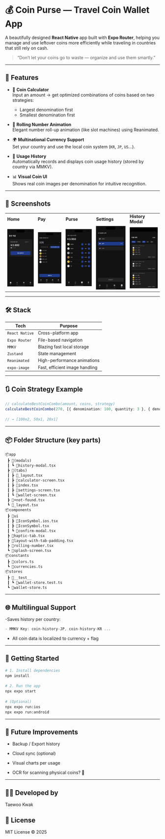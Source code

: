 # 💰 Coin Purse — Travel Coin Wallet App

A beautifully designed **React Native** app built with **Expo Router**, helping you manage and use leftover coins more efficiently while traveling in countries that still rely on cash.

> “Don’t let your coins go to waste — organize and use them smartly.”

---

## 🧭 Features

- 🔢 **Coin Calculator**  
  Input an amount → get optimized combinations of coins based on two strategies:
  - Largest denomination first
  - Smallest denomination first

- 🧲 **Rolling Number Animation**  
  Elegant number roll-up animation (like slot machines) using Reanimated.

- 🌍 **Multinational Currency Support**  
  Set your country and use the local coin system (`KR`, `JP`, `US`...).

- 🧾 **Usage History**  
  Automatically records and displays coin usage history (stored by country via MMKV).

- 📊 **Visual Coin UI**  
  Shows real coin images per denomination for intuitive recognition.

---

## 📸 Screenshots

<table>
  <tr>
    <td><b>Home</b></td>
    <td><b>Pay</b></td>
    <td><b>Purse</b></td>
    <td><b>Settings</b></td>
    <td><b>History Modal</b></td>
  </tr>
  <tr>
    <td><img src="./assets/screenshots/home.png" width="150"/></td>
    <td><img src="./assets/screenshots/pay.png" width="150"/></td>
    <td><img src="./assets/screenshots/purse.png" width="150"/></td>
    <td><img src="./assets/screenshots/settings.png" width="150"/></td>
    <td><img src="./assets/screenshots/home-history.png" width="150"/></td>
  </tr>
</table>

---

## 🛠️ Stack

| Tech | Purpose |
|------|---------|
| `React Native` | Cross-platform app |
| `Expo Router` | File-based navigation |
| `MMKV` | Blazing fast local storage |
| `Zustand` | State management |
| `Reanimated` | High-performance animations |
| `expo-image` | Fast, efficient image handling |

---

## 🔃 Coin Strategy Example

```ts
// calculateBestCoinCombo(amount, coins, strategy)
calculateBestCoinCombo(270, [{ denomination: 100, quantity: 3 }, { denomination: 50, quantity: 2 }], "max-first")

// → [100x2, 50x1, 20x1]
```

---

## 📦 Folder Structure (key parts)

```
📦app
 ┣ 📂(modals)
 ┃ ┗ 📜history-modal.tsx
 ┣ 📂(tabs)
 ┃ ┣ 📜_layout.tsx
 ┃ ┣ 📜calculator-screen.tsx
 ┃ ┣ 📜index.tsx
 ┃ ┣ 📜settings-screen.tsx
 ┃ ┗ 📜wallet-screen.tsx
 ┣ 📜+not-found.tsx
 ┗ 📜_layout.tsx
📦components
 ┣ 📂ui
 ┃ ┣ 📜IconSymbol.ios.tsx
 ┃ ┣ 📜IconSymbol.tsx
 ┃ ┗ 📜confirm-modal.tsx
 ┣ 📜haptic-tab.tsx
 ┣ 📜layout-with-tab-padding.tsx
 ┣ 📜rolling-number.tsx
 ┗ 📜splash-screen.tsx
📦constants
 ┣ 📜colors.ts
 ┗ 📜currencies.ts
📦stores
 ┣ 📂__test__
 ┃ ┗ 📜wallet-store.test.ts
 ┗ 📜wallet-store.ts
```


---

## 🌐 Multilingual Support

-Saves history per country:
```ts
- MMKV Key: coin-history-JP, coin-history-KR ...
```
- All coin data is localized to currency + flag

---

## 📲 Getting Started

```bash
# 1. Install dependencies
npm install

# 2. Run the app
npx expo start

# (Optional)
npx expo run:ios
npx expo run:android
```

---

## 🚀 Future Improvements
 - Backup / Export history

 - Cloud sync (optional)

 - Visual charts per usage

 - OCR for scanning physical coins? 🤔

---

## 👨‍💻 Developed by
Taewoo Kwak

## 📄 License
MIT License © 2025






